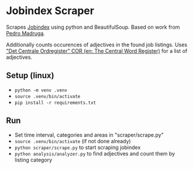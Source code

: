 # Jobindex Scraper

Scrapes [Jobindex](https://www.jobindex.dk/) using python and BeautifulSoup.
Based on work from [Pedro Madruga](https://github.com/pmadruga/jobindex-scraper).

Additionally counts occurences of adjectives in the found job listings.
Uses ["Det Centrale Ordregister" COR (en: The Central Word Register)](https://ordregister.dk/) for a list of adjectives.

## Setup (linux)

- `python -m venv .venv`
- `source .venv/bin/activate`
- `pip install -r requirements.txt`

## Run

- Set time interval, categories and areas in "scraper/scrape.py"
- `source .venv/bin/activate` (if not done already)
- `python scraper/scrape.py` to start scraping jobindex
- `python analysis/analyzer.py` to find adjectives and count them by listing category